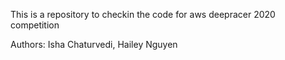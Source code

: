 This is a repository to checkin the code for aws deepracer 2020 competition

Authors: Isha Chaturvedi, Hailey Nguyen
